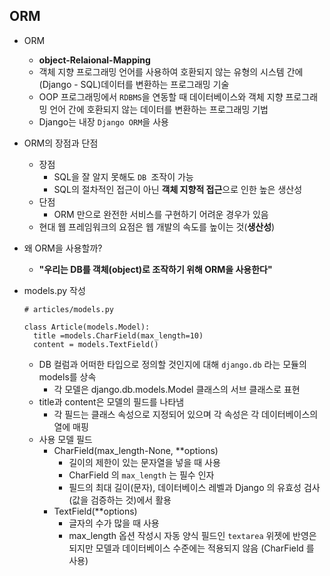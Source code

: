 ## ORM

+ ORM

  * **object-Relaional-Mapping**
  * 객체 지향 프로그래밍 언어를 사용하여 호환되지 않는 유형의 시스템 간에 (Django - SQL)데이터를 변환하는 프로그래밍 기술
  * OOP 프로그래밍에서 `RDBMS`을 연동할 때 데이터베이스와 객체 지향 프로그래밍 언어 간에 호환되지 않는 데이터를 변환하는 프로그래밍 기법
  * Django는 내장 `Django ORM`을 사용

+ ORM의 장점과 단점

  * 장점
    * SQL을 잘 알지 못해도 `DB `조작이 가능
    * SQL의 절차적인 접근이 아닌 **객체 지향적 접근**으로 인한 높은 생산성
  * 단점
    * ORM 만으로 완전한 서비스를 구현하기 어려운 경우가 있음
  * 현대 웹 프레임워크의 요점은 웹 개발의 속도를 높이는 것(**생산성**)

+ 왜 ORM을 사용할까?

  * **"우리는 DB를 객체(object)로 조작하기 위해 ORM을 사용한다"**

+ models.py 작성

  ```
  # articles/models.py
  
  class Article(models.Model):
  	title =models.CharField(max_length=10)
  	content = models.TextField()
  ```

  + DB 컬럼과 어떠한 타입으로 정의할 것인지에 대해 `django.db` 라는 모듈의 models를 상속
    + 각 모델은 django.db.models.Model 클래스의 서브 클래스로 표현
  + title과 content은 모델의 필드를 나타냄
    + 각 필드는 클래스 속성으로 지정되어 있으며 각 속성은 각 데이터베이스의 열에 매핑
  + 사용 모델 필드
    + CharField(max_length-None, **options)
      + 길이의 제한이 있는 문자열을 넣을 때 사용
      + CharField 의 `max_length` 는 필수 인자
      + 필드의 최대 길이(문자), 데이터베이스 레벨과 Django 의 유효성 검사(값을 검증하는 것)에서 활용
    + TextField(**options)
      + 글자의 수가 많을 때 사용
      + max_length 옵션 작성시 자동 양식 필드인 `textarea` 위젯에 반영은 되지만
        모델과 데이터베이스 수준에는 적용되지 않음 (CharField 를 사용)